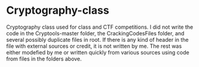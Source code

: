 # Cryptography-class
Cryptography class used for class and CTF competitions.
I did not write the code in the Cryptools-master folder, the CrackingCodesFiles folder, and several possibly duplicate files in root.
If there is any kind of header in the file with external sources or credit, it is not written by me.
The rest was either modefied by me or written quickly from various sources using code from files in the folders above.
